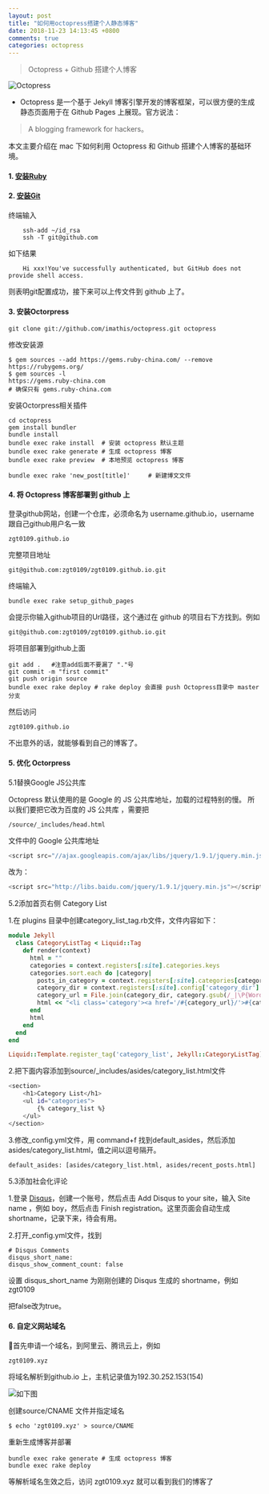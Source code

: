 ```yaml
---
layout: post
title: "如何用octopress搭建个人静态博客"
date: 2018-11-23 14:13:45 +0800
comments: true
categories: octopress
---
```


> Octopress + Github 搭建个人博客

![Octopress](http://pi4lki9yr.bkt.clouddn.com/octopress.jpg)

<!-- more -->

- Octopress 是一个基于 Jekyll 博客引擎开发的博客框架，可以很方便的生成静态页面用于在 Github Pages 上展现。官方说法：

> A blogging framework for hackers。

本文主要介绍在 mac 下如何利用 Octopress 和 Github 搭建个人博客的基础环境。

#### 1. [安装Ruby](https://ruby-china.org/wiki/install_ruby_guide)

#### 2. [安装Git](https://git-scm.com/book/zh/v2/%E8%B5%B7%E6%AD%A5-%E5%AE%89%E8%A3%85-Git)

终端输入

``` 
    ssh-add ~/id_rsa
    ssh -T git@github.com 
```
如下结果

```
    Hi xxx!You've successfully authenticated, but GitHub does not provide shell access.
```
则表明git配置成功，接下来可以上传文件到 github 上了。

#### 3. 安装Octorpress

    git clone git://github.com/imathis/octopress.git octopress

修改安装源

    $ gem sources --add https://gems.ruby-china.com/ --remove https://rubygems.org/
    $ gem sources -l
    https://gems.ruby-china.com
    # 确保只有 gems.ruby-china.com

安装Octorpress相关插件
```
cd octopress
gem install bundler
bundle install
bundle exec rake install  # 安装 octopress 默认主题
bundle exec rake generate # 生成 octopress 博客
bundle exec rake preview  # 本地预览 octopress 博客

bundle exec rake 'new_post[title]'     # 新建博文文件
```

#### 4. 将 Octopress 博客部署到 github 上

登录github网站，创建一个仓库，必须命名为 username.github.io，username跟自己github用户名一致

    zgt0109.github.io
完整项目地址

    git@github.com:zgt0109/zgt0109.github.io.git

终端输入

    bundle exec rake setup_github_pages
    
会提示你输入github项目的Url路径，这个通过在 github 的项目右下方找到。例如
```
git@github.com:zgt0109/zgt0109.github.io.git
```

将项目部署到github上面
```
git add .   #注意add后面不要漏了 "."号
git commit -m "first commit"
git push origin source
bundle exec rake deploy # rake deploy 会直接 push Octopress目录中 master 分支
```

然后访问 

    zgt0109.github.io

不出意外的话，就能够看到自己的博客了。

#### 5. 优化 Octorpress

5.1替换Google JS公共库

Octopress 默认使用的是 Google 的 JS 公共库地址，加载的过程特别的慢。
所以我们要把它改为百度的 JS 公共库 ，需要把
```
/source/_includes/head.html
```
文件中的 Google 公共库地址

```js
<script src="//ajax.googleapis.com/ajax/libs/jquery/1.9.1/jquery.min.js"></script>
```

改为：
```js
<script src="http://libs.baidu.com/jquery/1.9.1/jquery.min.js"></script>
```

5.2添加首页右侧 Category List

1.在 plugins 目录中创建category_list_tag.rb文件，文件内容如下：

```ruby
module Jekyll
  class CategoryListTag < Liquid::Tag
    def render(context)
      html = ""
      categories = context.registers[:site].categories.keys
      categories.sort.each do |category|
        posts_in_category = context.registers[:site].categories[category].size
        category_dir = context.registers[:site].config['category_dir']
        category_url = File.join(category_dir, category.gsub(/_|\P{Word}/, '-').gsub(/-{2,}/, '-').downcase)
        html << "<li class='category'><a href='/#{category_url}/'>#{category} (#{posts_in_category})</a></li>\n"
      end
      html
    end
  end
end

Liquid::Template.register_tag('category_list', Jekyll::CategoryListTag)
```

2.把下面内容添加到source/_includes/asides/category_list.html文件

```bash
<section> 
    <h1>Category List</h1>
    <ul id="categories"> 
        {% category_list %}  
    </ul>
</section>
```


3.修改_config.yml文件，用 command+f 找到default_asides，然后添加asides/category_list.html，值之间以逗号隔开。

```bash
default_asides: [asides/category_list.html, asides/recent_posts.html]
```


5.3添加社会化评论

1.登录 [Disqus](https://disqus.com/)，创建一个账号，然后点击 Add Disqus to your site，输入 Site name ，例如 boy，然后点击 Finish registration。这里页面会自动生成shortname，记录下来，待会有用。

2.打开_config.yml文件，找到

```
# Disqus Comments 
disqus_short_name:  
disqus_show_comment_count: false
```

设置 disqus_short_name 为刚刚创建的 Disqus 生成的 shortname，例如 zgt0109

把false改为true。


#### 6. 自定义网站域名
首先申请一个域名，到阿里云、腾讯云上，例如

    zgt0109.xyz


将域名解析到github.io 上，主机记录值为192.30.252.153(154)

![如下图](http://pi4lki9yr.bkt.clouddn.com/%E5%B1%8F%E5%B9%95%E5%BF%AB%E7%85%A7%202018-11-24%20%E4%B8%8A%E5%8D%8811.53.55.png)


创建source/CNAME 文件并指定域名
```
$ echo 'zgt0109.xyz' > source/CNAME
```

重新生成博客并部署
```
bundle exec rake generate # 生成 octopress 博客
bundle exec rake deploy
```

等解析域名生效之后，访问 zgt0109.xyz 就可以看到我们的博客了